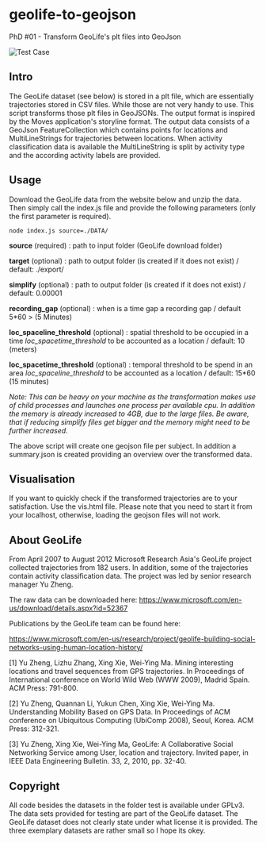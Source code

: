 # geolife-to-geojson
PhD #01 - Transform GeoLife's plt files into GeoJson

![Test Case](https://github.com/sebastian-meier/geolife-to-geojson/blob/master/thumb.jpg?raw=true)

## Intro

The GeoLife dataset (see below) is stored in a plt file, which are essentially trajectories stored in CSV files. While those are not very handy to use. This script transforms those plt files in GeoJSONs. The output format is inspired by the Moves application's storyline format. The output data consists of a GeoJson FeatureCollection which contains points for locations and MultiLineStrings for trajectories between locations. When activity classification data is available the MultiLineString is split by activity type and the according activity labels are provided.

## Usage

Download the GeoLife data from the website below and unzip the data. Then simply call the index.js file and provide the following parameters (only the first parameter is required).

```
node index.js source=./DATA/
```

**source** (required) : path to input folder (GeoLife download folder)

**target** (optional) : path to output folder (is created if it does not exist) / default: ./export/

**simplify** (optional) : path to output folder (is created if it does not exist) / default: 0.00001

**recording_gap** (optional) : when is a time gap a recording gap / default 5*60 > (5 Minutes)

**loc\_spaceline\_threshold** (optional) : spatial threshold to be occupied in a time _loc\_spacetime\_threshold_ to be accounted as a location / default: 10 (meters)

**loc\_spacetime\_threshold** (optional) : temporal threshold to be spend in an area _loc\_spaceline\_threshold_ to be accounted as a location / default: 15*60 (15 minutes)

_Note: This can be heavy on your machine as the transformation makes use of child processes and launches one process per available cpu. In addition the memory is already increased to 4GB, due to the large files. Be aware, that if reducing simplify files get bigger and the memory might need to be further increased._

The above script will create one geojson file per subject. In addition a summary.json is created providing an overview over the transformed data.

## Visualisation

If you want to quickly check if the transformed trajectories are to your satisfaction. 
Use the vis.html file. Please note that you need to start it from your localhost, otherwise, loading the geojson files will not work. 

## About GeoLife

From April 2007 to August 2012 Microsoft Research Asia's GeoLife project collected trajectories from 182 users. In addition, some of the trajectories contain activity classification data. The project was led by senior research manager Yu Zheng.

The raw data can be downloaded here:
https://www.microsoft.com/en-us/download/details.aspx?id=52367

Publications by the GeoLife team can be found here:

https://www.microsoft.com/en-us/research/project/geolife-building-social-networks-using-human-location-history/

[1] Yu Zheng, Lizhu Zhang, Xing Xie, Wei-Ying Ma. Mining interesting locations and travel sequences from GPS trajectories. In Proceedings of International conference on World Wild Web (WWW 2009), Madrid Spain. ACM Press: 791-800.

[2] Yu Zheng, Quannan Li, Yukun Chen, Xing Xie, Wei-Ying Ma. Understanding Mobility Based on GPS Data. In Proceedings of ACM conference on Ubiquitous Computing (UbiComp 2008), Seoul, Korea. ACM Press: 312-321.

[3] Yu Zheng, Xing Xie, Wei-Ying Ma, GeoLife: A Collaborative Social Networking Service among User, location and trajectory. Invited paper, in IEEE Data Engineering Bulletin. 33, 2, 2010, pp. 32-40.

## Copyright
All code besides the datasets in the folder test is available under GPLv3. The data sets provided for testing are part of the GeoLife dataset. The GeoLife dataset does not clearly state under what license it is provided. The three exemplary datasets are rather small so I hope its okey.